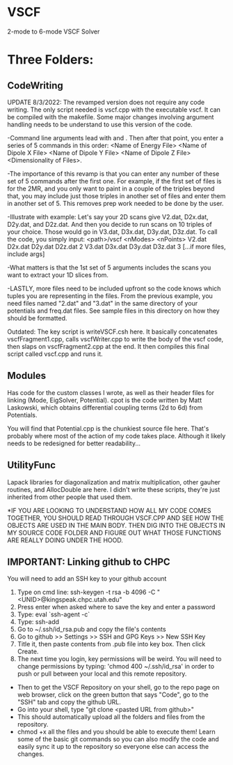 # VSCF
2-mode to 6-mode VSCF Solver

# Three Folders:
## CodeWriting ##
UPDATE 8/3/2022: The revamped version does not require any code writing. The only script needed is vscf.cpp with the executable vscf. It can be compiled with the makefile. Some major changes involving argument handling needs to be understand to use this version of the code.

-Command line arguments lead with <Nmodes> and <Npoints>. Then after that point, you enter a series of 5 commands in this order: \<Name of Energy File\> \<Name of Dipole X File\> \<Name of Dipole Y File\> \<Name of Dipole Z File\> \<Dimensionality of Files\>. 

-The importance of this revamp is that you can enter any number of these set of 5 commands after the first one. For example, if the first set of files is for the 2MR, and you only want to paint in a couple of the triples beyond that, you may include just those triples in another set of files and enter them in another set of 5. This removes prep work needed to be done by the user.  

-Illustrate with example: Let's say your 2D scans give V2.dat, D2x.dat, D2y.dat, and D2z.dat. And then you decide to run scans on 10 triples of your choice. Those would go in V3.dat, D3x.dat, D3y.dat, D3z.dat. To call the code, you simply input: 
\<path\>/vscf \<nModes\> \<nPoints\> V2.dat D2x.dat D2y.dat D2z.dat 2 V3.dat D3x.dat D3y.dat D3z.dat 3 [...if more files, include args]

-What matters is that the 1st set of 5 arguments includes the scans you want to extract your 1D slices from. 

-LASTLY, more files need to be included upfront so the code knows which tuples you are representing in the files. From the previous example, you need files named "2.dat" and "3.dat" in the same directory of your potentials and freq.dat files. See sample files in this directory on how they should be formatted. 

Outdated: The key script is writeVSCF.csh here. It basically concatenates vscfFragment1.cpp, calls vscfWriter.cpp to write the body of the vscf code, then slaps on vscfFragment2.cpp at the end. It then compiles this final script called vscf.cpp and runs it. 

## Modules ##
Has code for the custom classes I wrote, as well as their header files for linking (Mode, EigSolver, Potential). cpot is the code written by Matt Laskowski, which obtains differential coupling terms (2d to 6d) from Potentials. 

You will find that Potential.cpp is the chunkiest source file here. That's probably where most of the action of my code takes place. Although it likely needs to be redesigned for better readability...

## UtilityFunc ##
Lapack libraries for diagonalization and matrix multiplication, other gauher routines, and AllocDouble are here. I didn't write these scripts, they're just inherited from other people that used them.

*IF YOU ARE LOOKING TO UNDERSTAND HOW ALL MY CODE COMES TOGETHER, YOU SHOULD READ THROUGH VSCF.CPP AND SEE HOW THE OBJECTS ARE USED IN THE MAIN BODY. THEN DIG INTO THE OBJECTS IN MY SOURCE CODE FOLDER AND FIGURE OUT WHAT THOSE FUNCTIONS ARE REALLY DOING UNDER THE HOOD. 

## IMPORTANT: Linking github to CHPC ##
You will need to add an SSH key to your github account
1. Type on cmd line: ssh-keygen -t rsa -b 4096 -C "\<UNID\>@kingspeak.chpc.utah.edu"
2. Press enter when asked where to save the key and enter a password
3. Type: eval \`ssh-agent -c\`
4. Type: ssh-add
5. Go to ~/.ssh/id_rsa.pub and copy the file's contents
6. Go to github >> Settings >> SSH and GPG Keys >> New SSH Key
7. Title it, then paste contents from .pub file into key box. Then click Create.
8. The next time you login, key permissions will be weird. You will need to change permissions by typing: \'chmod  400 ~/.ssh/id_rsa\' in order to push or pull between your local and this remote repository.

- Then to get the VSCF Repository on your shell, go to the repo page on web browser, click on the green button that says "Code", go to the "SSH" tab and copy the github URL.
- Go into your shell, type "git clone \<pasted URL from github\>"
- This should automatically upload all the folders and files from the repository.
- chmod +x all the files and you should be able to execute them! Learn some of the basic git commands so you can also modify the code and easily sync it up to the repository so everyone else can access the changes.
